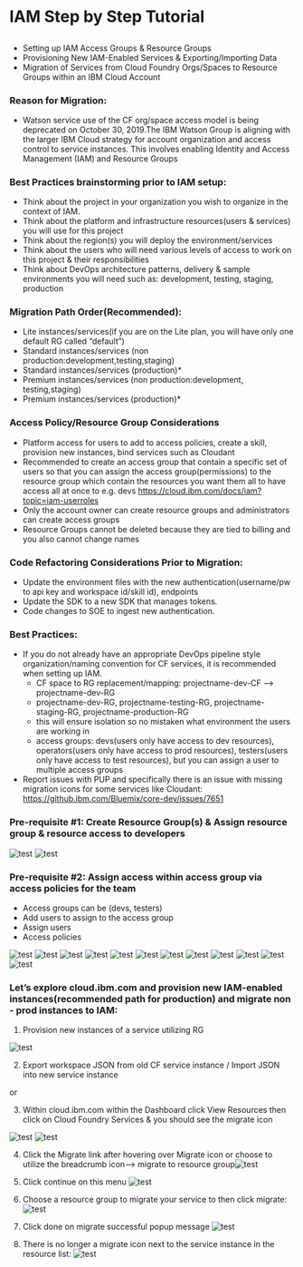 # IAM Step by Step Tutorial 

## 
* Setting up IAM Access Groups & Resource Groups
* Provisioning New IAM-Enabled Services & Exporting/Importing Data 
* Migration of Services from Cloud Foundry Orgs/Spaces to Resource Groups within an IBM Cloud Account

### Reason for Migration:
- Watson service use of the CF org/space access model is being deprecated on October 30, 2019.The IBM Watson Group is         aligning with the larger IBM Cloud strategy for account organization and access control to service instances. This           involves enabling Identity and Access Management (IAM) and Resource Groups

### Best Practices brainstorming prior to IAM setup:<br>
- Think about the project in your organization you wish to organize in the context of IAM.<br>
- Think about the platform and infrastructure resources(users & services) you will use for this project<br>
- Think about the region(s) you will deploy the environment/services<br>
- Think about the users who will need various levels of access to work on this project & their responsibilities<br>
- Think about DevOps architecture patterns, delivery & sample environments you will need such as: development, testing,       staging, production<br>

### Migration Path Order(Recommended):<br>
- Lite instances/services(if you are on the Lite plan, you will have only one default RG called “default”)
- Standard instances/services (non production:development,testing,staging)
- Standard instances/services (production)*
- Premium instances/services (non production:development, testing,staging)
- Premium instances/services (production)*

### Access Policy/Resource Group Considerations
- Platform access for users to add to access policies, create a skill, provision new instances, bind services such as         Cloudant
- Recommended to create an access group that contain a specific set of users so that you can assign the access                 group(permissions) to the resource group which contain the resources you want them all to have access all at once to e.g.   devs https://cloud.ibm.com/docs/iam?topic=iam-userroles
- Only the account owner can create resource groups and administrators can create access groups
- Resource Groups cannot be deleted because they are tied to billing and you also cannot change names


### Code Refactoring Considerations Prior to Migration:
- Update the environment files with the new authentication(username/pw to api key and workspace id/skill id), endpoints
- Update the SDK to a new SDK that manages tokens.
- Code changes to SOE to ingest new authentication.

### Best Practices:
- If you do not already have an appropriate DevOps pipeline style organization/naming convention for CF services, it is recommended when setting up IAM.
   * CF space to RG replacement/mapping: projectname-dev-CF --> projectname-dev-RG
   * projectname-dev-RG, projectname-testing-RG, projectname-staging-RG, projectname-production-RG
   * this will ensure isolation so no mistaken what environment the users are working in
   * access groups: devs(users only have access to dev resources), operators(users only have access to prod resources),          testers(users only have access to test resources), but you can assign a user to multiple access groups
- Report issues with PUP and specifically there is an issue with missing migration icons for some services like Cloudant:      https://github.ibm.com/Bluemix/core-dev/issues/7651 



### Pre-requisite #1: Create Resource Group(s) & Assign resource group & resource access to developers

![test](https://github.com/bmguillo/IAM_Tutorial/blob/master/img/1.png)
![test](https://github.com/bmguillo/IAM_Tutorial/blob/master/img/2.png)
   
### Pre-requisite #2: Assign access within access group via access policies for the team

-	Access groups can be (devs, testers) 
- Add users to assign to the access group
-	Assign users
-	Access policies

![test](https://github.com/bmguillo/IAM_Tutorial/blob/master/img/3.png)
![test](https://github.com/bmguillo/IAM_Tutorial/blob/master/img/4.png)
![test](https://github.com/bmguillo/IAM_Tutorial/blob/master/img/5.png)
![test](https://github.com/bmguillo/IAM_Tutorial/blob/master/img/6.png)
![test](https://github.com/bmguillo/IAM_Tutorial/blob/master/img/7.png)
![test](https://github.com/bmguillo/IAM_Tutorial/blob/master/img/8.png)
![test](https://github.com/bmguillo/IAM_Tutorial/blob/master/img/9.png)
![test](https://github.com/bmguillo/IAM_Tutorial/blob/master/img/10.png)
![test](https://github.com/bmguillo/IAM_Tutorial/blob/master/img/11.png)
![test](https://github.com/bmguillo/IAM_Tutorial/blob/master/img/12.png)
![test](https://github.com/bmguillo/IAM_Tutorial/blob/master/img/13.png)
![test](https://github.com/bmguillo/IAM_Tutorial/blob/master/img/14.png)


### Let’s explore cloud.ibm.com and provision new IAM-enabled instances(recommended path for production) and migrate non - prod instances to IAM:


1.	Provision new instances of a service utilizing RG
  
![test](https://github.com/bmguillo/IAM_Tutorial/blob/master/img/15.png)

2.   Export workspace JSON from old CF service instance / Import JSON into new service instance

or 


3.	Within cloud.ibm.com within the Dashboard click View Resources then click on Cloud Foundry Services & you should see the migrate icon
 
![test](https://github.com/bmguillo/IAM_Tutorial/blob/master/img/18.png)
![test](https://github.com/bmguillo/IAM_Tutorial/blob/master/img/19.png) 



4.	Click the Migrate link after hovering over Migrate icon or choose to utilize the breadcrumb icon--> migrate to resource group![test](https://github.com/bmguillo/IAM_Tutorial/blob/master/img/20.png)   




5.	Click continue on this menu ![test](https://github.com/bmguillo/IAM_Tutorial/blob/master/img/21.png)
6.	Choose a resource group to migrate your service to then click migrate:  
![test](https://github.com/bmguillo/IAM_Tutorial/blob/master/img/22.png)
7.	Click done on migrate successful popup message
![test](https://github.com/bmguillo/IAM_Tutorial/blob/master/img/23.png)
8.	There is no longer a migrate icon next to the service instance in the resource list:
![test](https://github.com/bmguillo/IAM_Tutorial/blob/master/img/24.png)
 





